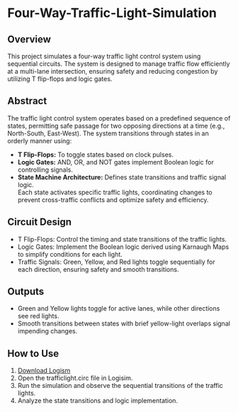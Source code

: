 # Four-Way-Traffic-Light-Simulation
## Overview

This project simulates a four-way traffic light control system using sequential circuits. The system is designed to manage traffic flow efficiently at a multi-lane intersection, ensuring safety and reducing congestion by utilizing T flip-flops and logic gates.
## Abstract  
The traffic light control system operates based on a predefined sequence of states, permitting safe passage for two opposing directions at a time (e.g., North-South, East-West). The system transitions through states in an orderly manner using:
* <b>T Flip-Flops:</b> To toggle states based on clock pulses.  
* <b>Logic Gates:</b>  AND, OR, and NOT gates implement Boolean logic for controlling signals.  
* <b>State Machine Architecture:</b> Defines state transitions and traffic signal logic.  
Each state activates specific traffic lights, coordinating changes to prevent cross-traffic conflicts and optimize safety and efficiency.
## Circuit Design
* T Flip-Flops: Control the timing and state transitions of the traffic lights.  
* Logic Gates: Implement the Boolean logic derived using Karnaugh Maps to simplify conditions for each light.  
* Traffic Signals: Green, Yellow, and Red lights toggle sequentially for each direction, ensuring safety and smooth transitions.
## Outputs
* Green and Yellow lights toggle for active lanes, while other directions see red lights.  
* Smooth transitions between states with brief yellow-light overlaps signal impending changes.
## How to Use
1. [Download Logism](https://sourceforge.net/projects/circuit/)  
2. Open the trafficlight.circ file in Logisim.  
3. Run the simulation and observe the sequential transitions of the traffic lights.  
4. Analyze the state transitions and logic implementation.  

